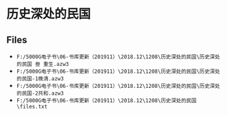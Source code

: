 # 历史深处的民国

## Files

- `F:/5000G电子书\06-书库更新（201911）\2018.12\1208\历史深处的民国\历史深处的民国 叁 重生.azw3`
- `F:/5000G电子书\06-书库更新（201911）\2018.12\1208\历史深处的民国\历史深处的民国-1晚清.azw3`
- `F:/5000G电子书\06-书库更新（201911）\2018.12\1208\历史深处的民国\历史深处的民国-2共和.azw3`
- `F:/5000G电子书\06-书库更新（201911）\2018.12\1208\历史深处的民国\files.txt`

